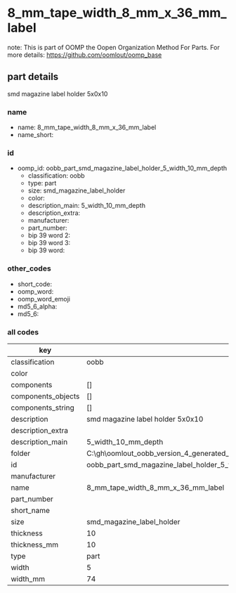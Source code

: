 # 8_mm_tape_width_8_mm_x_36_mm_label  

note: This is part of OOMP the Oopen Organization Method For Parts. For more details: https://github.com/oomlout/oomp_base

##  part details



smd magazine label holder 5x0x10

### name
* name: 8_mm_tape_width_8_mm_x_36_mm_label
* name_short: 
### id
* oomp_id: oobb_part_smd_magazine_label_holder_5_width_10_mm_depth
  * classification: oobb
  * type: part
  * size: smd_magazine_label_holder
  * color: 
  * description_main: 5_width_10_mm_depth
  * description_extra: 
  * manufacturer: 
  * part_number: 
  * bip 39 word 2: 
  * bip 39 word 3: 
  * bip 39 word: 

### other_codes
* short_code: 
* oomp_word: 
* oomp_word_emoji 
* md5_6_alpha: 
* md5_6: 









### all codes 
| key | value |  
| --- | --- |  
| classification | oobb |  
| color |  |  
| components | [] |  
| components_objects | [] |  
| components_string | [] |  
| description | smd magazine label holder 5x0x10 |  
| description_extra |  |  
| description_main | 5_width_10_mm_depth |  
| folder | C:\gh\oomlout_oobb_version_4_generated_parts\things\oobb_part_smd_magazine_label_holder_5_width_10_mm_depth |  
| id | oobb_part_smd_magazine_label_holder_5_width_10_mm_depth |  
| manufacturer |  |  
| name | 8_mm_tape_width_8_mm_x_36_mm_label |  
| part_number |  |  
| short_name |  |  
| size | smd_magazine_label_holder |  
| thickness | 10 |  
| thickness_mm | 10 |  
| type | part |  
| width | 5 |  
| width_mm | 74 |  

